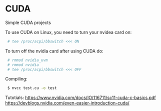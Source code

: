 # CUDA
Simple CUDA projects


To use CUDA on Linux, you need to turn your nvidea card on:
```sh
 # tee /proc/acpi/bbswitch <<< ON
 ```

To turn off the nvidia card after using CUDA do:
```sh
 # rmmod nvidia_uvm
 # rmmod nvidia
 # tee /proc/acpi/bbswitch <<< OFF
 ```

Compiling:
```sh
 $ nvcc test.cu -o test
 ```
 
 Tutotials:
https://www.nvidia.com/docs/IO/116711/sc11-cuda-c-basics.pdf
https://devblogs.nvidia.com/even-easier-introduction-cuda/
